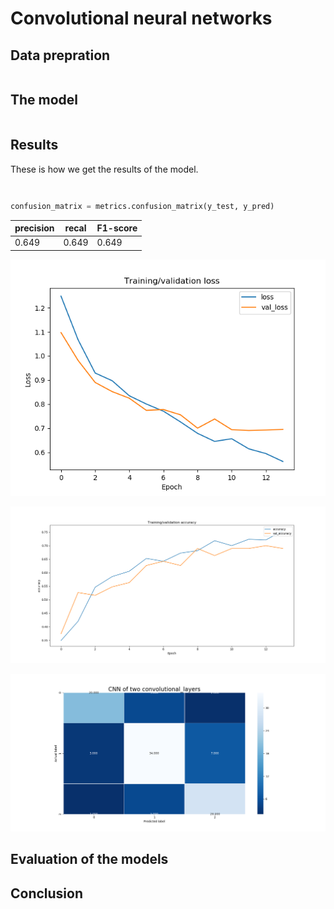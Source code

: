 
# Convolutional neural networks



## Data prepration


```python


```
## The model



```python


```

## Results

These is how we get the results of the model. 

```python

````
```

```


``` Python
confusion_matrix = metrics.confusion_matrix(y_test, y_pred)
```

|precision| recal |F1-score|
|---------|-------|--------|
|0.649    |0.649  |0.649   |

![loss](https://github.com/Hassanyare/Minor_Applied_Data_Science/blob/master/fotos/training-val-loss.png)

![acc](https://github.com/Hassanyare/Minor_Applied_Data_Science/blob/master/fotos/training-val-accuracy.png)

![matrix](https://github.com/Hassanyare/Minor_Applied_Data_Science/blob/master/fotos/confusion_matrix_cnn.png)

## Evaluation of the models


## Conclusion 


